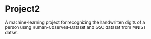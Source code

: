 # Project2
A machine-learning project for recognizing the handwritten digits of a person using Human-Observed-Dataset and GSC dataset from MNIST datset.
